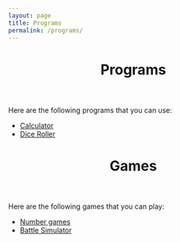 ```yaml
---
layout: page
title: Programs
permalink: /programs/
---
```

  <header class="post-header">
    <h1 class="post-title">Programs</h1>
  </header>
<p>Here are the following programs that you can use:</p>
<ul>
<li><a href="/programs/calculator">Calculator</a></li>
<li><a href="/programs/dice">Dice Roller</a></li>
</ul>
  <header class="post-header">
    <h1 class="post-title">Games</h1>
  </header>
<p>Here are the following games that you can play:</p>
<ul>
<li><a href="/games/number/">Number games</a></li>
<li><a href="/games/battle/">Battle Simulator</a></li>
</ul>
